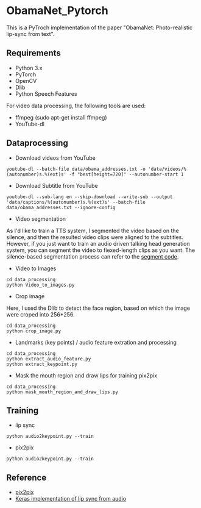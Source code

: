 # ObamaNet_Pytorch

This is a PyTroch implementation of the paper "ObamaNet: Photo-realistic lip-sync from text". 

## Requirements

* Python 3.x
* PyTorch
* OpenCV
* Dlib
* Python Speech Features 

For video data processing, the following tools are used:

* ffmpeg (sudo apt-get install ffmpeg)
* YouTube-dl

## Dataprocessing

* Download videos from YouTube

```
youtube-dl --batch-file data/obama_addresses.txt -o 'data/videos/%(autonumber)s.%(ext)s' -f "best[height=720]" --autonumber-start 1
```

* Download Subtitle from YouTube
```
youtube-dl --sub-lang en --skip-download --write-sub --output 'data/captions/%(autonumber)s.%(ext)s' --batch-file data/obama_addresses.txt --ignore-config
```

* Video segmentation

As I'd like to train a TTS system, I segmented the video based on the silence, and then the resulted video clips were aligned to the subtitles. However, if you just want to train an audio driven talking head generation system, you can segment the video to fiexed-length clips as you want. The silence-based segmentation process can refer to the [segment code](data_processing/segment_video_text_based_silence.py).

* Video to Images

```
cd data_processing
python Video_to_images.py
```

* Crop image

Here, I used the Dlib to detect the face region, based on which the image were croped into 256*256. 
```
cd data_processing
python crop_image.py
```
* Landmarks (key points) / audio feature extration and processing

```
cd data_processing
python extract_audio_feature.py
python extract_keypoint.py
```

* Mask the mouth region and draw lips for training pix2pix
```
cd data_processing
python mask_mouth_region_and_draw_lips.py

```

## Training

* lip sync 
```
python audio2keypoint.py --train
```
* pix2pix
```
python audio2keypoint.py --train
```

## Reference 

* [pix2pix](https://github.com/taey16/pix2pixBEGAN.pytorch)
* [Keras implementation of lip sync from audio](https://github.com/amtsai96/Learning-Lip-Sync-from-Audio)

